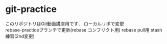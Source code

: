 # git-practice
このリポジトリはGit動画講座用です．
ローカルリポで変更  
rebase-practiceブランチで更新(rebase コンフリクト用)
rebase pull用
stash練習(2nd変更)

